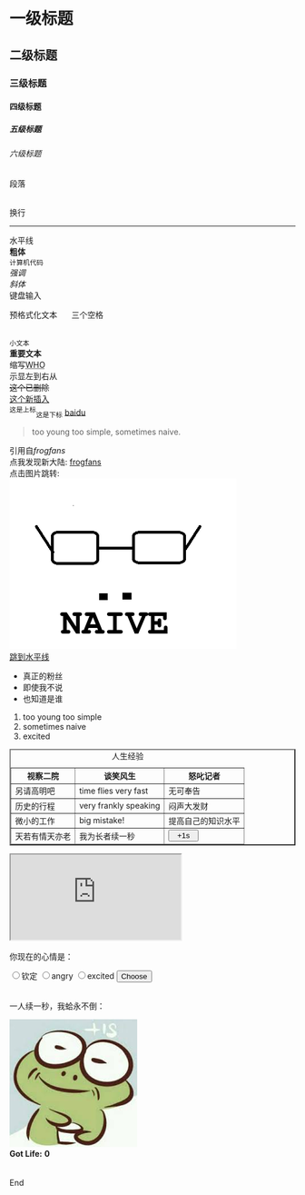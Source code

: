 <html>
<head>
	<link rel="stylesheet" type="text/css" href="demo.css">
	<meta charset="utf-8" />
		<title>真正的粉丝</title>
	</head>
	<body>
		<script src="demo.js"></script>
		<div id="div1">
			<h1>一级标题</h1>
			<h2>二级标题</h2>
			<h3>三级标题</h3>
			<h4>四级标题</h4>
			<h5>五级标题</h5>
			<h6>六级标题</h6>
			<p>段落</p><br>换行
			<hr id="tips">水平线<br>
			<!-- 注释 -->
			<b>粗体</b><br>
			<code>计算机代码</code><br>
			<em>强调</em><br>
			<i>斜体</i><br>
			<kbd>键盘输入</kbd><br>
			<pre>预格式化文本   三个空格</pre><br>
			<small>小文本</small><br>
			<strong>重要文本</strong><br>
		</div>
		<div id="div2">
			缩写<abbr title="World Health Organization">WHO</abbr><br>
			<bdo dir="rtl">从右到左显示</bdo><br>
			<del>这个已删除</del><br>
			<ins>这个新插入</ins><br>
			<sup>这是上标</sup><sub>这是下标</sub>
			<a href="https://www.baidu.com/">baidu</a>
			<blockquote >too young too simple, sometimes naive.</blockquote>
			引用自<cite>frogfans</cite><br>
			点我发现新大陆: <a href="http://frogfans.github.io/">frogfans</a><br>
			点击图片跳转: <br>
			<a href="https://frogfans.github.io/"><img id="img1" src="res/logo.png" alt="图片违规不予显示。"></a><br>
			<a href="#tips">跳到水平线</a>
			<ul>
				<li>真正的粉丝</li>
				<li>即使我不说</li>
				<li>也知道是谁</li>
			</ul>
			<ol>
				<li>too young too simple</li>
				<li>sometimes naive</li>
				<li>excited</li>
			</ol>
		</div>
		<div id="div3" padding="0px">
			<table border="2">
				<caption>人生经验</caption>
				<thead>
					<tr>
						<th>视察二院</th>
						<th>谈笑风生</th>
						<th>怒叱记者</th>
					</tr>
				</thead>
				<tbody>
					<tr>
						<td>另请高明吧</td>
						<td>time flies very fast</td>
						<td>无可奉告</td>
					</tr>
					<tr>
						<td>历史的行程</td>
						<td>very frankly speaking</td>
						<td>闷声大发财</td>
					</tr>
					<tr>
						<td>微小的工作</td>
						<td>big mistake!</td>
						<td>提高自己的知识水平</td>
					</tr>
				</tbody>
				<tfoot>
					<tr>
						<td>天若有情天亦老</td>
						<td>我为长者续一秒</td>
						<td id="td1"><input type="button" value="  +1s  " onclick="donateLife()"></td>
					</tr>
				</tfoot>
			</table>
			<iframe src="https://frogfans.github.io"/>Turn to my home page</iframe>
			<form>
				<p>你现在的心情是：</p>
				<input type="radio" name="emotion" value="regius">钦定
				<input type="radio" name="emotion" value="angry">angry
				<input type="radio" name="emotion" value="excited">excited
				<input type="button" onclick="selectEmotion()" value="Choose">
			</form>
			<br>
		</div>
		<div id="div4">
			<p>一人续一秒，我蛤永不倒：</p>
			<img id="img2" src="res/frog.jpeg" alt="图片违规不予显示。" onclick="donateLife()">
			<div id="div5">
				<strong>Got Life:</strong>
				<b id="life">0</b>
			</div>
			<br><br>
			End<br><br>
		</div>
	</body>
</html>